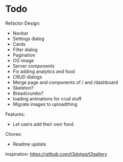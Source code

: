 # Todo

Refactor Design:

- Navbar
- Settings dialog
- Cards
- Filter dialog
- Pagination
- OG image
- Server components
- Fix adding analytics and food
- CRUD dialogs
- Merge page and components of / and /dashboard
- Skeleton?
- Breadcrumbs?
- loading animations for crud stuff
- Migrate images to uploadthing

Features:

- Let users add their own food

Chores:

- Readme update

Inspiration: https://github.com/t3dotgg/t3gallery
